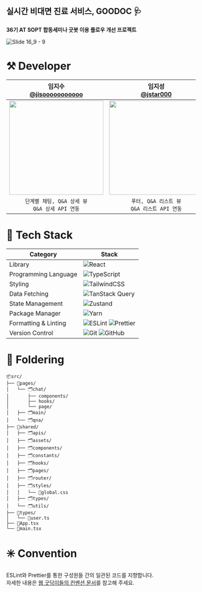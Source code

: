 <h2>실시간 비대면 진료 서비스, GOODOC 🩺</h2> 

**36기 AT SOPT 합동세미나 굿봇 이용 플로우 개선 프로젝트**

![Slide 16_9 - 9](https://github.com/user-attachments/assets/20bd3f31-2435-4a38-bf14-d3ba8c1829d4)

# ⚒️ Developer
|임지수</br>[@jisooooooooooo](https://github.com/jisooooooooooo)|임지성</br>[@jstar000](https://github.com/jstar000)|정희연</br>[@heeyyeon](https://github.com/heeyyeon)|김수연</br>[@mmaybei](https://github.com/mmaybei)|
|:---:|:---:|:---:|:---:|
|<img src = "https://github.com/user-attachments/assets/99ee54a2-eae0-4ccd-94a3-419d6266000c" width ="250">|<img src = "https://github.com/user-attachments/assets/deff2db3-ba43-4fbb-a0a7-660bd5731483" width ="250">|<img src = "https://github.com/user-attachments/assets/069a27d6-ac46-411e-8dfd-bd01d8ce2cab" width ="250">|<img src = "https://github.com/user-attachments/assets/c27cd455-47d5-49f0-ae91-a2582e9db4b8" width ="250">|
|`단계별 채팅, Q&A 상세 뷰`</br>`Q&A 상세 API 연동`|`푸터, Q&A 리스트 뷰`</br>`Q&A 리스트 API 연동`|`채팅 컴포넌트, 사진 첨부`</br>`채팅 API 연동`|`메인, 로그인 뷰`</br>`메인 페이지 API 연동`|


# 📘 Tech Stack
| Category | Stack |
|----------|-------|
| Library | ![React](https://img.shields.io/badge/React-20232A?style=for-the-badge&logo=react&logoColor=61DAFB) |
| Programming Language | ![TypeScript](https://img.shields.io/badge/TypeScript-3178C6?style=for-the-badge&logo=typescript&logoColor=white) |
| Styling | ![TailwindCSS](https://img.shields.io/badge/Tailwind_CSS-06B6D4?style=for-the-badge&logo=tailwindcss&logoColor=white) |
| Data Fetching | ![TanStack Query](https://img.shields.io/badge/TanStack_Query-FF4154?style=for-the-badge&logo=react-query&logoColor=white) |
| State Management | ![Zustand](https://img.shields.io/badge/Zustand-000000?style=for-the-badge&logo=Zustand&logoColor=white) |
| Package Manager | ![Yarn](https://img.shields.io/badge/Yarn-2C8EBB?style=for-the-badge&logo=yarn&logoColor=white) |
| Formatting & Linting | ![ESLint](https://img.shields.io/badge/ESLint-4B32C3?style=for-the-badge&logo=eslint&logoColor=white) ![Prettier](https://img.shields.io/badge/Prettier-F7B93E?style=for-the-badge&logo=prettier&logoColor=white) |
| Version Control      | ![Git](https://img.shields.io/badge/Git-F05032?style=for-the-badge&logo=git&logoColor=white) ![GitHub](https://img.shields.io/badge/GitHub-181717?style=for-the-badge&logo=github&logoColor=white) |

# 📂 Foldering
```
📦src/
├── 📁pages/            
│   └── 🗂️chat/
│       ├── components/
│       ├── hooks/
│       └── page/
│   ├── 🗂️main/
│   └── 🗂️qna/
├── 📁shared/          
│   ├── 🗂️apis/
│   ├── 🗂️assets/
│   ├── 🗂️components/
│   ├── 🗂️constants/
│   ├── 🗂️hooks/
│   ├── 🗂️pages/
│   ├── 🗂️router/
│   ├── 🗂️styles/
│   │   └── 📃global.css
│   ├── 🗂️types/
│   └── 🗂️utils/
├── 📁types/             
│   └── 📃user.ts
├── 📃App.tsx            
└── 📃main.tsx
```

# ✳️ Convention
ESLint와 Prettier를 통한 구성원들 간의 일관된 코드를 지향합니다. </br>
자세한 내용은 [웹 굿닥이들의 컨벤션 문서](https://www.notion.so/jisooooooooooo/3-GOODOC-1e94a104520880baa99ef3b5e9fa610f?pvs=4)를 참고해 주세요.
